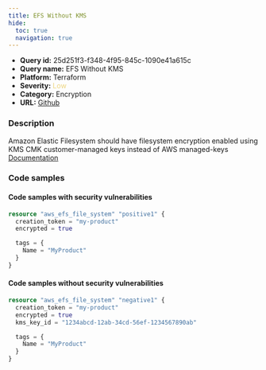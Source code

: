 ```yaml
---
title: EFS Without KMS
hide:
  toc: true
  navigation: true
---
```


<style>
  .highlight .hll {
    background-color: #ff171742;
  }
  .md-content {
    max-width: 1100px;
    margin: 0 auto;
  }
</style>

-   **Query id:** 25d251f3-f348-4f95-845c-1090e41a615c
-   **Query name:** EFS Without KMS
-   **Platform:** Terraform
-   **Severity:** <span style="color:#edd57e">Low</span>
-   **Category:** Encryption
-   **URL:** [Github](https://github.com/Checkmarx/kics/tree/master/assets/queries/terraform/aws/efs_without_kms)

### Description
Amazon Elastic Filesystem should have filesystem encryption enabled using KMS CMK customer-managed keys instead of AWS managed-keys<br>
[Documentation](https://registry.terraform.io/providers/hashicorp/aws/latest/docs/resources/efs_file_system#kms_key_id)

### Code samples
#### Code samples with security vulnerabilities
```tf title="Positive test num. 1 - tf file" hl_lines="1"
resource "aws_efs_file_system" "positive1" {
  creation_token = "my-product"
  encrypted = true

  tags = {
    Name = "MyProduct"
  }
}
```


#### Code samples without security vulnerabilities
```tf title="Negative test num. 1 - tf file"
resource "aws_efs_file_system" "negative1" {
  creation_token = "my-product"
  encrypted = true
  kms_key_id = "1234abcd-12ab-34cd-56ef-1234567890ab"

  tags = {
    Name = "MyProduct"
  }
}
```
